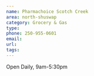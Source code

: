```yaml
---
name: Pharmachoice Scotch Creek
area: north-shuswap
category: Grocery & Gas
type:
phone: 250-955-0601
email:
url:
tags:
---
```


Open Daily, 9am-5:30pm
